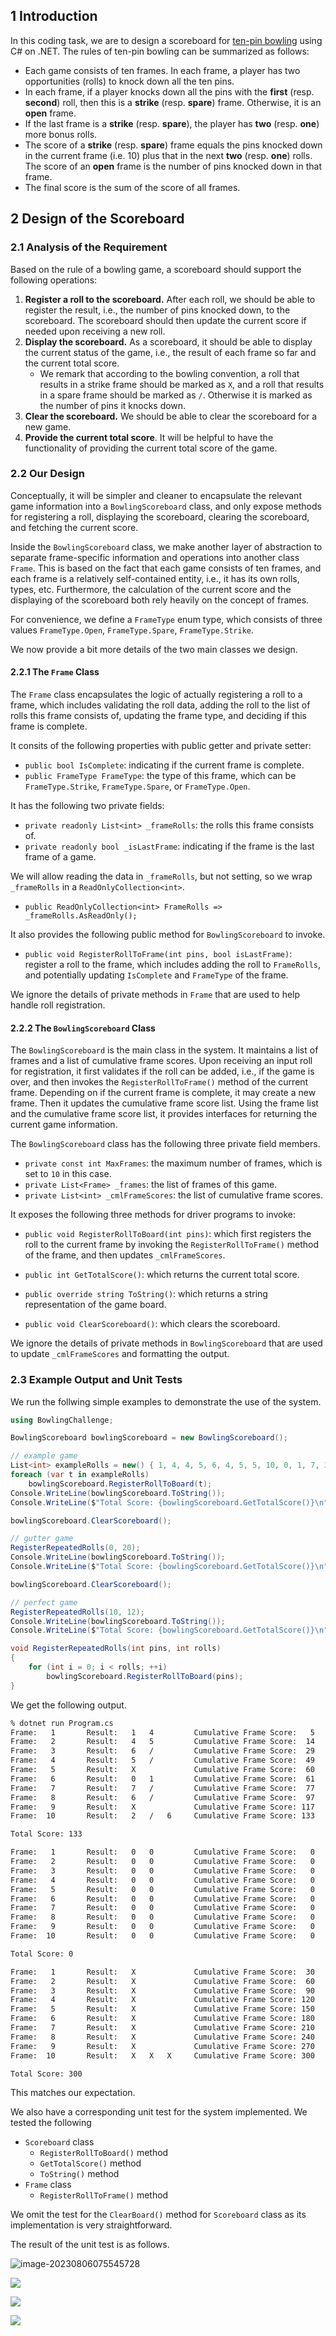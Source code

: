 ## 1 Introduction

In this coding task, we are to design a scoreboard for [ten-pin bowling]( https://en.wikipedia.org/wiki/Ten-pin_bowling) using C# on .NET. The rules of ten-pin bowling can be summarized as follows:

* Each game consists of ten frames. In each frame, a player has two opportunities (rolls) to knock down all the ten pins.
* In each frame, if a player knocks down all the pins with the **first** (resp. **second**) roll, then this is a **strike** (resp. **spare**) frame. Otherwise, it is an **open** frame.
* If the last frame is a **strike** (resp. **spare**), the player has **two** (resp. **one**) more bonus rolls.
* The score of a **strike** (resp. **spare**) frame equals the pins knocked down in the current frame (i.e. $10$) plus that in the next **two** (resp. **one**) rolls.  The score of an **open** frame is the number of pins knocked down in that frame.
* The final score is the sum of the score of all frames.

## 2 Design of the Scoreboard

### 2.1 Analysis of the Requirement

Based on the rule of a bowling game, a scoreboard should support the following operations:

1. **Register a roll to the scoreboard.** After each roll, we should be able to register the result, i.e., the number of pins knocked down, to the scoreboard. The scoreboard should then update the current score if needed upon receiving a new roll. 
2. **Display the scoreboard.** As a scoreboard, it should be able to display the current status of the game, i.e., the result of each frame so far and the current total score. 
   * We remark that according to the bowling convention, a roll that results in a strike frame should be marked as `X`, and a roll that results in a spare frame should be marked as `/`. Otherwise it is marked as the number of pins it knocks down.
3. **Clear the scoreboard.** We should be able to clear the scoreboard for a new game.
4. **Provide the current total score**. It will be helpful to have the functionality of providing the current total score of the game.

### 2.2 Our Design

Conceptually, it will be simpler and cleaner to encapsulate the relevant game information into a `BowlingScoreboard` class, and only expose methods for registering a roll, displaying the scoreboard, clearing the scoreboard, and fetching the current score.

Inside the `BowlingScoreboard` class, we make another layer of abstraction to separate frame-specific information and operations into another class `Frame`. This is based on the fact that each game consists of ten frames, and each frame is a relatively self-contained entity, i.e., it has its own rolls, types, etc. Furthermore, the calculation of the current score and the displaying of the scoreboard both rely heavily on the concept of frames.

For convenience, we define a `FrameType` enum type, which consists of three values `FrameType.Open`, `FrameType.Spare`, `FrameType.Strike`.

We now provide a bit more details of the two main classes we design.

#### 2.2.1 The `Frame` Class

The `Frame` class encapsulates the logic of actually registering a roll to a frame, which includes validating the roll data, adding the roll to the list of rolls this frame consists of, updating the frame type, and deciding if this frame is complete.

It consits of the following properties with public getter and private setter:

* `public bool IsComplete`: indicating if the current frame is complete.
* `public FrameType FrameType`: the type of this frame, which can be `FrameType.Strike`,  `FrameType.Spare`, or `FrameType.Open`.

It has the following two private fields:

* `private readonly List<int> _frameRolls`: the rolls this frame consists of.
* `private readonly bool _isLastFrame`: indicating if the frame is the last frame of a game.

We will allow reading the data in `_frameRolls`, but not setting, so we wrap `_frameRolls` in a `ReadOnlyCollection<int>`.

* `public ReadOnlyCollection<int> FrameRolls => _frameRolls.AsReadOnly();`

It also provides the following public method for `BowlingScoreboard` to invoke.

* `public void RegisterRollToFrame(int pins, bool isLastFrame)`: register a roll to the frame, which includes adding the roll to `FrameRolls`, and potentially updating `IsComplete` and `FrameType` of the frame.

We ignore the details of private methods in `Frame` that are used to help handle roll registration.

#### 2.2.2 The `BowlingScoreboard` Class

The `BowlingScoreboard` is the main class in the system. It maintains a list of frames and a list of cumulative frame scores. Upon receiving an input roll for registration, it first validates if the roll can be added, i.e., if the game is over, and then invokes the `RegisterRollToFrame()` method of the current frame. Depending on if the current frame is complete, it may create a new frame. Then it updates the cumulative frame score list. Using the frame list and the cumulative frame score list, it provides interfaces for returning the current game information.

The `BowlingScoreboard` class has the following three private field members.

* `private const int MaxFrames`: the maximum number of frames, which is set to `10` in this case.
* `private List<Frame> _frames`: the list of frames of this game.
* `private List<int> _cmlFrameScores`: the list of cumulative frame scores.

It exposes the following three methods for driver programs to invoke:

* `public void RegisterRollToBoard(int pins)`: which first registers the roll to the current frame by invoking the `RegisterRollToFrame()` method of the frame, and then updates `_cmlFrameScores`.

* `public int GetTotalScore()`: which returns the current total score.
* `public override string ToString()`: which returns a string representation of the game board.
* `public void ClearScoreboard()`: which clears the scoreboard.

We ignore the details of private methods in `BowlingScoreboard` that are used to update `_cmlFrameScores` and formatting the output.

### 2.3 Example Output and Unit Tests

We run the follwing simple examples to demonstrate the use of the system.

```C#
using BowlingChallenge;

BowlingScoreboard bowlingScoreboard = new BowlingScoreboard();

// example game
List<int> exampleRolls = new() { 1, 4, 4, 5, 6, 4, 5, 5, 10, 0, 1, 7, 3, 6, 4, 10, 2, 8, 6 };
foreach (var t in exampleRolls)
    bowlingScoreboard.RegisterRollToBoard(t);
Console.WriteLine(bowlingScoreboard.ToString());
Console.WriteLine($"Total Score: {bowlingScoreboard.GetTotalScore()}\n");

bowlingScoreboard.ClearScoreboard();

// gutter game
RegisterRepeatedRolls(0, 20);
Console.WriteLine(bowlingScoreboard.ToString());
Console.WriteLine($"Total Score: {bowlingScoreboard.GetTotalScore()}\n");

bowlingScoreboard.ClearScoreboard();

// perfect game
RegisterRepeatedRolls(10, 12);
Console.WriteLine(bowlingScoreboard.ToString());
Console.WriteLine($"Total Score: {bowlingScoreboard.GetTotalScore()}\n");

void RegisterRepeatedRolls(int pins, int rolls)
{
    for (int i = 0; i < rolls; ++i)
        bowlingScoreboard.RegisterRollToBoard(pins);
}
```

We get the following output.

```bash
% dotnet run Program.cs
Frame:   1       Result:   1   4         Cumulative Frame Score:   5
Frame:   2       Result:   4   5         Cumulative Frame Score:  14
Frame:   3       Result:   6   /         Cumulative Frame Score:  29
Frame:   4       Result:   5   /         Cumulative Frame Score:  49
Frame:   5       Result:   X             Cumulative Frame Score:  60
Frame:   6       Result:   0   1         Cumulative Frame Score:  61
Frame:   7       Result:   7   /         Cumulative Frame Score:  77
Frame:   8       Result:   6   /         Cumulative Frame Score:  97
Frame:   9       Result:   X             Cumulative Frame Score: 117
Frame:  10       Result:   2   /   6     Cumulative Frame Score: 133

Total Score: 133

Frame:   1       Result:   0   0         Cumulative Frame Score:   0
Frame:   2       Result:   0   0         Cumulative Frame Score:   0
Frame:   3       Result:   0   0         Cumulative Frame Score:   0
Frame:   4       Result:   0   0         Cumulative Frame Score:   0
Frame:   5       Result:   0   0         Cumulative Frame Score:   0
Frame:   6       Result:   0   0         Cumulative Frame Score:   0
Frame:   7       Result:   0   0         Cumulative Frame Score:   0
Frame:   8       Result:   0   0         Cumulative Frame Score:   0
Frame:   9       Result:   0   0         Cumulative Frame Score:   0
Frame:  10       Result:   0   0         Cumulative Frame Score:   0

Total Score: 0

Frame:   1       Result:   X             Cumulative Frame Score:  30
Frame:   2       Result:   X             Cumulative Frame Score:  60
Frame:   3       Result:   X             Cumulative Frame Score:  90
Frame:   4       Result:   X             Cumulative Frame Score: 120
Frame:   5       Result:   X             Cumulative Frame Score: 150
Frame:   6       Result:   X             Cumulative Frame Score: 180
Frame:   7       Result:   X             Cumulative Frame Score: 210
Frame:   8       Result:   X             Cumulative Frame Score: 240
Frame:   9       Result:   X             Cumulative Frame Score: 270
Frame:  10       Result:   X   X   X     Cumulative Frame Score: 300

Total Score: 300

```

This matches our expectation.

We also have a corresponding unit test for the system implemented. We tested the following

* `Scoreboard` class
  * `RegisterRollToBoard()` method
  * `GetTotalScore()` method
  * `ToString()` method
* `Frame` class
  * `RegisterRollToFrame()` method

We omit the test for the `ClearBoard()` method for `Scoreboard` class as its implementation is very straightforward.

The result of the unit test is as follows.

![image-20230806075545728](./UnitTestResult1.png)

![](UnitTestResult2.png)

![](UnitTestResult3.png)

![](UnitTestResult4.png)